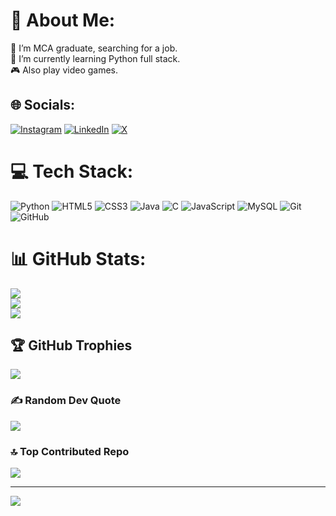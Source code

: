 # 💫 About Me:
🔭 I’m MCA graduate, searching for a job.<br>🌱 I’m currently learning Python full stack.<br>🎮 Also play video games.


## 🌐 Socials:
[![Instagram](https://img.shields.io/badge/Instagram-%23E4405F.svg?logo=Instagram&logoColor=white)](https://instagram.com/https://www.instagram.com/balaji_raina_?igsh=MWFwNHNlZHJwa2VuOQ==) [![LinkedIn](https://img.shields.io/badge/LinkedIn-%230077B5.svg?logo=linkedin&logoColor=white)](https://linkedin.com/in/https://www.linkedin.com/in/balaji-b-ba1b44229?utm_source=share&utm_campaign=share_via&utm_content=profile&utm_medium=android_app) [![X](https://img.shields.io/badge/X-black.svg?logo=X&logoColor=white)](https://x.com/https://x.com/balaji_raina_?t=MlHkMBCoypxGy8c-MPMRdQ&s=09) 

# 💻 Tech Stack:
![Python](https://img.shields.io/badge/python-3670A0?style=for-the-badge&logo=python&logoColor=ffdd54) ![HTML5](https://img.shields.io/badge/html5-%23E34F26.svg?style=for-the-badge&logo=html5&logoColor=white) ![CSS3](https://img.shields.io/badge/css3-%231572B6.svg?style=for-the-badge&logo=css3&logoColor=white) ![Java](https://img.shields.io/badge/java-%23ED8B00.svg?style=for-the-badge&logo=openjdk&logoColor=white) ![C](https://img.shields.io/badge/c-%2300599C.svg?style=for-the-badge&logo=c&logoColor=white) ![JavaScript](https://img.shields.io/badge/javascript-%23323330.svg?style=for-the-badge&logo=javascript&logoColor=%23F7DF1E) ![MySQL](https://img.shields.io/badge/mysql-4479A1.svg?style=for-the-badge&logo=mysql&logoColor=white) ![Git](https://img.shields.io/badge/git-%23F05033.svg?style=for-the-badge&logo=git&logoColor=white) ![GitHub](https://img.shields.io/badge/github-%23121011.svg?style=for-the-badge&logo=github&logoColor=white)
# 📊 GitHub Stats:
![](https://github-readme-stats.vercel.app/api?username=Balaji-B-GIT&theme=github_dark&hide_border=false&include_all_commits=false&count_private=false)<br/>
![](https://github-readme-streak-stats.herokuapp.com/?user=Balaji-B-GIT&theme=github_dark&hide_border=false)<br/>
![](https://github-readme-stats.vercel.app/api/top-langs/?username=Balaji-B-GIT&theme=github_dark&hide_border=false&include_all_commits=false&count_private=false&layout=compact)

## 🏆 GitHub Trophies
![](https://github-profile-trophy.vercel.app/?username=Balaji-B-GIT&theme=radical&no-frame=true&no-bg=true&margin-w=4)

### ✍️ Random Dev Quote
![](https://quotes-github-readme.vercel.app/api?type=horizontal&theme=radical)

### 🔝 Top Contributed Repo
![](https://github-contributor-stats.vercel.app/api?username=Balaji-B-GIT&limit=5&theme=github_dark&combine_all_yearly_contributions=true)

---
[![](https://visitcount.itsvg.in/api?id=Balaji-B-GIT&icon=5&color=0)](https://visitcount.itsvg.in)

<!-- Proudly created with GPRM ( https://gprm.itsvg.in ) -->